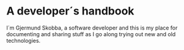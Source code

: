 # A developer´s handbook
I´m Gjermund Skobba, a software developer and this is my place for documenting and sharing stuff as I go along trying out new and old technologies.
